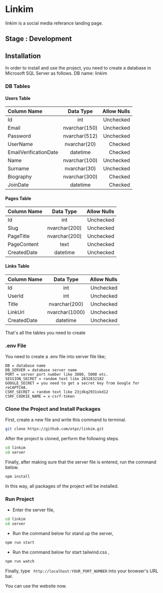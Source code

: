 
# Linkim

linkim is a social media referance landing page.

## Stage : Development

## Installation
In order to install and use the project, you need to create a database in Microsoft SQL Server as follows.
DB name: linkim

### DB Tables

#### Users Table
| **Column Name**  |  **Data Type**  | **Allow Nulls** |
|:-----|:--------:|------:|
| Id   |int| Unchecked |
| Email   |nvarchar(150)|Unchecked|
| Password   | nvarchar(512) |Unchecked|
| UserName	| nvarchar(20) |Checked|
| EmailVerificationDate	| datetime|Checked|
| Name	| nvarchar(100) |Unchecked|
| Surname	| nvarchar(30) |Unchecked|
| Biography	| nvarchar(300) |Checked|
| JoinDate	| datetime |Checked|

#### Pages Table
| **Column Name**  |  **Data Type**  | **Allow Nulls** |
|:-----|:--------:|------:|
| Id   |int| Unchecked |
| Slug	|nvarchar(200)|Unchecked|
| PageTitle	| nvarchar(200) |Unchecked|
| PageContent	| text	 |Unchecked|
| CreatedDate	| datetime	|Unchecked|

#### Links Table
| **Column Name**  |  **Data Type**  | **Allow Nulls** |
|:-----|:--------:|------:|
| Id   |int| Unchecked |
| UserId	|int	| Unchecked|
| Title| nvarchar(200) |Unchecked|
| LinkUrl	| nvarchar(1000)	 |Unchecked|
| CreatedDate	| datetime	|Unchecked|

That's all the tables you need to create

### .env File
You need to create a .env file into server file like;

```.env
DB = database name
DB_SERVER = database server name
PORT = server port number like 3000, 5000 etc.
SESSION_SECRET = random text like 2832832182
GOOGLE_SECRET = you need to get a secret key from Google for reCAPTCHA.
CSRF_SECRET = random text like 23jdkq2931skd12
CSRF_COOKIE_NAME = x-csrf-token 
```

### Clone the Project and Install Packages
First, create a new file and write this command to terminal.
```bash
git clone https://github.com/otpz/linkim.git
```
After the project is cloned, perform the following steps.
```bash
cd linkim 
cd server
```
Finally, after making sure that the server file is entered, run the command below.
```bash
npm install
```
In this way, all packages of the project will be installed.

### Run Project
* Enter the server file,
```bash
cd linkim 
cd server
```
* Run the command below for stand up the server,
```bash
npm run start
```
* Run the command below for start tailwind.css ,
```bash
npm run watch
```
Finally, type ``` http://localhost:YOUR_PORT_NUMBER``` into your browser's URL bar.

You can use the website now.
